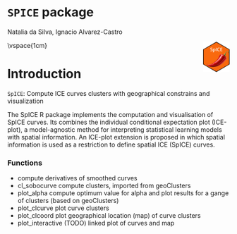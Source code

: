 `SPICE` package
======================
Natalia da Silva, Ignacio Alvarez-Castro 


<img src="man/figures/SpICE_trans.png" align="right" alt="" width="60" />
\vspace{1cm}


Introduction
============

`SpICE`: Compute ICE curves clusters with geographical constrains and visualization

The SpICE R package implements the computation and visualisation of SpICE curves. Its combines the individual conditional expectation plot (ICE-plot), a model-agnostic method for interpreting statistical learning models with spatial information. An ICE-plot extension is proposed in which spatial information is used as a restriction to define spatial ICE (SpICE) curves.

### Functions 

- compute derivatives of smoothed curves
- cl_sobocurve compute clusters, imported from geoClusters
- plot_alpha compute optimum value for alpha and plot results for a gange of clusters (based on geoClusters)
- plot_clcurve plot curve clusters
- plot_clcoord plot geographical location (map) of curve clusters
- plot_interactive (TODO) linked plot of curves and map 




